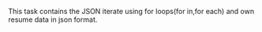 This task contains the JSON iterate using for loops(for in,for each) and own resume data in json format.